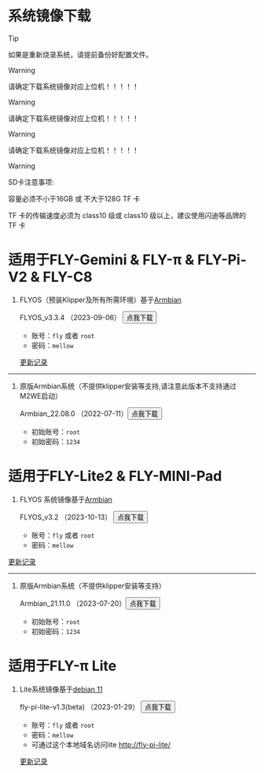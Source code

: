 # 系统镜像下载

> [!TIP]
> 如果是重新烧录系统，请提前备份好配置文件。

> [!Warning]
> 请确定下载系统镜像对应上位机！！！！！

> [!Warning]
> 请确定下载系统镜像对应上位机！！！！！

> [!Warning]
> 请确定下载系统镜像对应上位机！！！！！

> [!Warning]
> SD卡注意事项:
>
> 容量必须不小于16GB 或 不大于128G TF 卡
>
> TF 卡的传输速度必须为 class10 级或 class10 级以上，建议使用闪迪等品牌的 TF 卡



# 适用于**FLY-Gemini & FLY-π & FLY-Pi-V2 & FLY-C8**

1. FLYOS（预装Klipper及所有所需环境）基于[Armbian](https://www.armbian.com/)

    FLYOS_v3.3.4 （2023-09-06） <button onclick="window.location.href='https://cdn.mellow.klipper.cn/IMG/Build/FlyOS_3.3.4_Flygemini_bullseye_current_5.10.85.7z'">点我下载</button>
    
    * 账号：`fly` 或者 `root`
    * 密码：`mellow`

    [更新记录](introduction/systemupdatelog_gemini.md)

----

1. 原版Armbian系统（不提供klipper安装等支持,请注意此版本不支持通过M2WE启动）

    Armbian_22.08.0  （2022-07-11）<button onclick="window.location.href='https://cdn.mellow.klipper.cn/IMG/Release/Armbian_22.08.0-trunk_Flypiv1_bullseye_current_5.15.52.img.xz'">点我下载</button>

    * 初始账号：`root`
    * 初始密码：`1234`
    



# 适用于**FLY-Lite2 & FLY-MINI-Pad**

1. FLYOS 系统镜像基于[Armbian](https://www.armbian.com/)

   FLYOS_v3.2  （2023-10-13） <button onclick="window.location.href='https://cdn.mellow.klipper.cn/IMG/Build/FLY-v3.2_Flypilite2_bullseye_current_5.10.85.img.xz'">点我下载</button>

   * 账号：`fly` 或者 `root`
   * 密码：`mellow`
   

[更新记录](introduction/systemupdatelog_lite2.md)

----
1. 原版Armbian系统（不提供klipper安装等支持）

    Armbian_21.11.0  （2023-07-20）<button onclick="window.location.href='https://cdn.mellow.klipper.cn/IMG/Build/Armbian_Flypilite2_bullseye_current_5.10.85.img.xz'">点我下载</button>

    * 初始账号：`root`
    * 初始密码：`1234`



# 适用于**FLY-π Lite**

1. Lite系统镜像基于[debian 11](https://www.debian.org/)

    fly-pi-lite-v1.3(beta)  （2023-01-29） <button onclick="window.location.href='https://cdn.mellow.klipper.cn/IMG/Beta/fly-pi-lite-v1.3.img.xz'">点我下载</button>
    * 账号：`fly` 或者 `root`
    * 密码：`mellow`
    * 可通过这个本地域名访问lite [http://fly-pi-lite/](http://fly-pi-lite/)

   [更新记录](introduction/systemupdatelog_lite.md)





<!-- tabs:end -->
